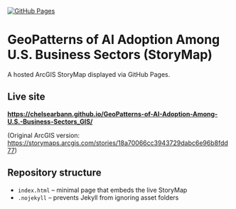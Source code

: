 [![GitHub Pages](https://img.shields.io/badge/View-GitHub%20Pages-blue)](https://chelsearbann.github.io/GeoPatterns-of-AI-Adoption-Among-U.S.-Business-Sectors_GIS/)

# GeoPatterns of AI Adoption Among U.S. Business Sectors (StoryMap)

A hosted ArcGIS StoryMap displayed via GitHub Pages.

## Live site
**https://chelsearbann.github.io/GeoPatterns-of-AI-Adoption-Among-U.S.-Business-Sectors_GIS/**

(Original ArcGIS version: https://storymaps.arcgis.com/stories/18a70066cc3943729dabc6e96b8fdd77)

## Repository structure
- `index.html` – minimal page that embeds the live StoryMap
- `.nojekyll` – prevents Jekyll from ignoring asset folders

